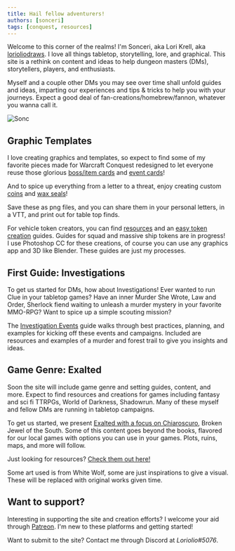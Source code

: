 ```yaml
---
title: Hail fellow adventurers!
authors: [sonceri]
tags: [conquest, resources]
---
```


Welcome to this corner of the realms! I'm Sonceri, aka Lori Krell, aka [lorioliodraws](https://twitter.com/lorioliodraws). I love all things tabletop, storytelling, lore, and graphical. This site is a rethink on content and ideas to help dungeon masters (DMs), storytellers, players, and enthusiasts.

<!--truncate-->

Myself and a couple other DMs you may see over time shall unfold guides and ideas, imparting our experiences and tips & tricks to help you with your journeys. Expect a good deal of fan-creations/homebrew/fannon, whatever you wanna call it.

![Sonc](/img/blog/sonc-hi.png)

## Graphic Templates

I love creating graphics and templates, so expect to find some of my favorite pieces made for Warcraft Conquest redesigned to let everyone reuse those glorious [boss/item cards](/docs/warcraft/boss-item-cards) and [event cards](/docs/warcraft/event-cards)!

And to spice up everything from a letter to a threat, enjoy creating custom [coins](/docs/photoshop/coins) and [wax seals](/docs/photoshop/wax-seals)!

Save these as png files, and you can share them in your personal letters, in a VTT, and print out for table top finds.

For vehicle token creators, you can find [resources](/docs/warcraft/token) and an [easy token creation](/docs/warcraft/simple-token) guides. Guides for squad and massive ship tokens are in progress! I use Photoshop CC for these creations, of course you can use any graphics app and 3D like Blender. These guides are just my processes.

## First Guide: Investigations

To get us started for DMs, how about Investigations! Ever wanted to run Clue in your tabletop games? Have an inner Murder She Wrote, Law and Order, Sherlock fiend waiting to unleash a murder mystery in your favorite MMO-RPG? Want to spice up a simple scouting mission?

The [Investigation Events](/docs/investigations) guide walks through best practices, planning, and examples for kicking off these events and campaigns. Included are resources and examples of a murder and forest trail to give you insights and ideas.

## Game Genre: Exalted

Soon the site will include game genre and setting guides, content, and more. Expect to find resources and creations for games including fantasy and sci fi TTRPGs, World of Darkness, Shadowrun. Many of these myself and fellow DMs are running in tabletop campaigns. 

To get us started, we present [Exalted with a focus on Chiaroscuro](/docs/exalted/chiaroscuro), Broken Jewel of the South. Some of this content goes beyond the books, flavored for our local games with options you can use in your games. Plots, ruins, maps, and more will follow. 

Just looking for resources? [Check them out here!](/docs/exalted/resources)

Some art used is from White Wolf, some are just inspirations to give a visual. These will be replaced with original works given time.

## Want to support?

Interesting in supporting the site and creation efforts? I welcome your aid through [Patreon](https://www.patreon.com/sonceri). I'm new to these platforms and getting started!

Want to submit to the site? Contact me through Discord at *Loriolio#5076*.